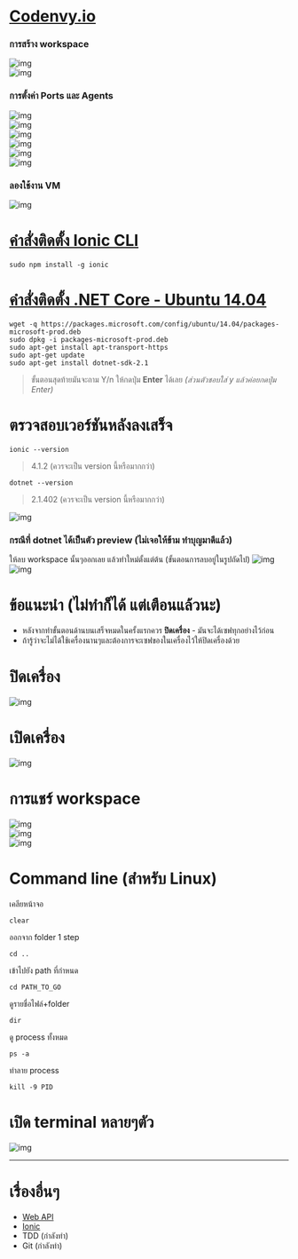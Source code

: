 # [Codenvy.io](https://codenvy.io/dashboard/#)
### การสร้าง workspace  
![img](images/workspace01.PNG)  
![img](images/workspace02.PNG)  
### การตั้งค่า Ports และ Agents
![img](images/workspace03.PNG)  
![img](images/workspace04.PNG)  
![img](images/workspace05.PNG)  
![img](images/workspace06.PNG)  
![img](images/workspace07.PNG)  
![img](images/workspace08.PNG)  
### ลองใช้งาน VM  
![img](images/workspace09.PNG)

# [คำสั่งติดตั้ง Ionic CLI](https://ionicframework.com/getting-started#cli)  
```
sudo npm install -g ionic
```

# [คำสั่งติดตั้ง .NET Core - Ubuntu 14.04](https://www.microsoft.com/net/download/linux-package-manager/ubuntu14-04/sdk-current)
```
wget -q https://packages.microsoft.com/config/ubuntu/14.04/packages-microsoft-prod.deb
sudo dpkg -i packages-microsoft-prod.deb
sudo apt-get install apt-transport-https
sudo apt-get update
sudo apt-get install dotnet-sdk-2.1
```
> ขั้นตอนสุดท้ายมันจะถาม Y/n ให้กดปุ่ม **Enter** ได้เลย *(ส่วนตัวชอบใส่ y แล้วค่อยกดปุ่ม Enter)*

# ตรวจสอบเวอร์ชันหลังลงเสร็จ
```
ionic --version
```
> 4.1.2 (ควรจะเป็น version นี้หรือมากกว่า)

```
dotnet --version
```
> 2.1.402 (ควรจะเป็น version นี้หรือมากกว่า)

![img](images/workspace10.PNG)  

### กรณีที่ dotnet ได้เป็นตัว preview (ไม่เจอให้ข้าม ทำบุญมาดีแล้ว)
ให้ลบ workspace นั้นๆออกเลย แล้วทำใหม่ตั้งแต่ต้น (ขั้นตอนการลบอยู่ในรูปถัดไป)
![img](images/workspace03.PNG)  
![img](images/workspace11.PNG)  

# ข้อแนะนำ (ไม่ทำก็ได้ **แต่เตือนแล้วนะ**)
* หลังจากทำขั้นตอนด้านบนเสร็จหมดในครั้งแรกควร **ปิดเครื่อง** - มันจะได้เซฟทุกอย่างไว้ก่อน
* ถ้ารู้ว่าจะไม่ได้ใช้เครื่องนานๆและต้องการจะเซฟของในเครื่องไว้ให้ปิดเครื่องด้วย

# ปิดเครื่อง
![img](images/vm01.png)  

# เปิดเครื่อง
![img](images/vm02.png)  

# การแชร์ workspace
![img](images/workspace03.PNG)  
![img](images/workspace12.PNG)  
![img](images/workspace13.PNG)  

# Command line (สำหรับ Linux)
เคลียหน้าจอ
```
clear
```
ออกจาก folder 1 step
```
cd ..
```
เข้าไปยัง path ที่กำหนด
```
cd PATH_TO_GO
```
ดูรายชื่อไฟล์+folder
```
dir
```
ดู process ทั้งหมด
```
ps -a
```
ทำลาย process
```
kill -9 PID
```

# เปิด terminal หลายๆตัว
![img](images/terminal.png)  

---
# เรื่องอื่นๆ
* [Web API](web-api.md)
* [Ionic](ionic.md)
* TDD (กำลังทำ)
* Git (กำลังทำ)
